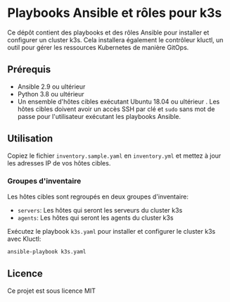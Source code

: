 # Playbooks Ansible et rôles pour k3s

Ce dépôt contient des playbooks et des rôles Ansible pour installer et configurer un cluster k3s. Cela installera également le contrôleur kluctl, un outil pour gérer les ressources Kubernetes de manière GitOps.

## Prérequis

- Ansible 2.9 ou ultérieur
- Python 3.8 ou ultérieur
- Un ensemble d'hôtes cibles exécutant Ubuntu 18.04 ou ultérieur
  . Les hôtes cibles doivent avoir un accès SSH par clé et `sudo` sans mot de passe pour l'utilisateur exécutant les playbooks Ansible.

## Utilisation

Copiez le fichier `inventory.sample.yaml` en `inventory.yml` et mettez à jour les adresses IP de vos hôtes cibles.

### Groupes d'inventaire

Les hôtes cibles sont regroupés en deux groupes d'inventaire:

- `servers`: Les hôtes qui seront les serveurs du cluster k3s
- `agents`: Les hôtes qui seront les agents du cluster k3s

Exécutez le playbook `k3s.yaml` pour installer et configurer le cluster k3s avec Kluctl:

```sh
ansible-playbook k3s.yaml
```

## Licence

Ce projet est sous licence MIT